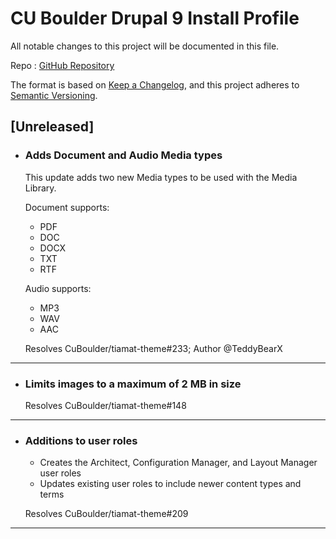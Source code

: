 # CU Boulder Drupal 9 Install Profile

All notable changes to this project will be documented in this file.

Repo : [GitHub Repository](https://github.com/CuBoulder/tiamat-profile)

The format is based on [Keep a Changelog](https://keepachangelog.com/en/1.0.0/),
and this project adheres to [Semantic Versioning](https://semver.org/spec/v2.0.0.html).

## [Unreleased]

- ### Adds Document and Audio Media types
  This update adds two new Media types to be used with the Media Library.
  
  Document supports:
  - PDF
  - DOC
  - DOCX
  - TXT
  - RTF
  
  Audio supports:
  - MP3
  - WAV
  - AAC
  
  Resolves CuBoulder/tiamat-theme#233; Author @TeddyBearX 
---

- ### Limits images to a maximum of 2 MB in size
  Resolves CuBoulder/tiamat-theme#148
---

- ### Additions to user roles
  - Creates the Architect, Configuration Manager, and Layout Manager user roles
  - Updates existing user roles to include newer content types and terms
  
  Resolves CuBoulder/tiamat-theme#209
---
